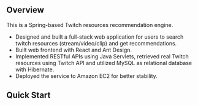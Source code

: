 ## Overview

This is a Spring-based Twitch resources recommendation engine. 

- Designed and built a full-stack web application for users to search twitch resources (stream/video/clip) and get recommendations.
- Built web frontend with React and Ant Design.
- Implemented RESTful APIs using Java Servlets, retrieved real Twitch resources using Twitch API and utilized MySQL as relational database with Hibernate.
- Deployed the service to Amazon EC2 for better stability.

## Quick Start



